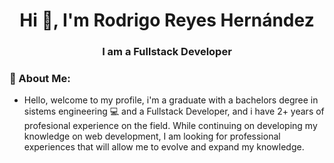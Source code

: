 <h1 align="center">Hi 👋, I'm Rodrigo Reyes Hernández</h1>
<h3 align="center">I am a Fullstack Developer</h3>

### 🤵 About Me:
- Hello, welcome to my profile, i'm a graduate with a bachelors degree in sistems engineering :computer: and a Fullstack Developer, and i have 2+ years of profesional experience on the field. While continuing on developing my knowledge on web development, I am looking for professional experiences that will allow me to evolve and expand my knowledge.

<!--
**reydez/reydez** is a ✨ _special_ ✨ repository because its `README.md` (this file) appears on your GitHub profile.

Here are some ideas to get you started:

- 🔭 I’m currently working on ...
- 🌱 I’m currently learning ...
- 👯 I’m looking to collaborate on ...
- 🤔 I’m looking for help with ...
- 💬 Ask me about ...
- 📫 How to reach me: ...
- 😄 Pronouns: ...
- ⚡ Fun fact: ...
-->
